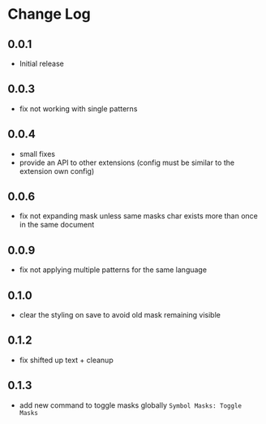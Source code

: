# Change Log

## 0.0.1

- Initial release

## 0.0.3

- fix not working with single patterns

## 0.0.4

- small fixes
- provide an API to other extensions (config must be similar to the extension own config)

## 0.0.6

- fix not expanding mask unless same masks char exists more than once in the same document

## 0.0.9

- fix not applying multiple patterns for the same language

## 0.1.0

- clear the styling on save to avoid old mask remaining visible

## 0.1.2

- fix shifted up text + cleanup

## 0.1.3

- add new command to toggle masks globally `Symbol Masks: Toggle Masks`
